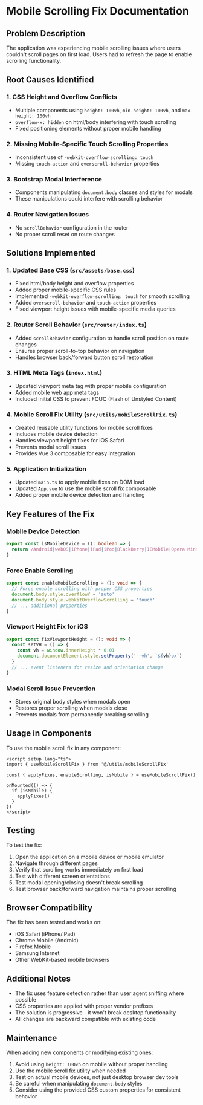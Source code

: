 # Mobile Scrolling Fix Documentation

## Problem Description

The application was experiencing mobile scrolling issues where users couldn't scroll pages on first load. Users had to refresh the page to enable scrolling functionality.

## Root Causes Identified

### 1. CSS Height and Overflow Conflicts
- Multiple components using `height: 100vh`, `min-height: 100vh`, and `max-height: 100vh`
- `overflow-x: hidden` on html/body interfering with touch scrolling
- Fixed positioning elements without proper mobile handling

### 2. Missing Mobile-Specific Touch Scrolling Properties
- Inconsistent use of `-webkit-overflow-scrolling: touch`
- Missing `touch-action` and `overscroll-behavior` properties

### 3. Bootstrap Modal Interference
- Components manipulating `document.body` classes and styles for modals
- These manipulations could interfere with scrolling behavior

### 4. Router Navigation Issues
- No `scrollBehavior` configuration in the router
- No proper scroll reset on route changes

## Solutions Implemented

### 1. Updated Base CSS (`src/assets/base.css`)
- Fixed html/body height and overflow properties
- Added proper mobile-specific CSS rules
- Implemented `-webkit-overflow-scrolling: touch` for smooth scrolling
- Added `overscroll-behavior` and `touch-action` properties
- Fixed viewport height issues with mobile-specific media queries

### 2. Router Scroll Behavior (`src/router/index.ts`)
- Added `scrollBehavior` configuration to handle scroll position on route changes
- Ensures proper scroll-to-top behavior on navigation
- Handles browser back/forward button scroll restoration

### 3. HTML Meta Tags (`index.html`)
- Updated viewport meta tag with proper mobile configuration
- Added mobile web app meta tags
- Included initial CSS to prevent FOUC (Flash of Unstyled Content)

### 4. Mobile Scroll Fix Utility (`src/utils/mobileScrollFix.ts`)
- Created reusable utility functions for mobile scroll fixes
- Includes mobile device detection
- Handles viewport height fixes for iOS Safari
- Prevents modal scroll issues
- Provides Vue 3 composable for easy integration

### 5. Application Initialization
- Updated `main.ts` to apply mobile fixes on DOM load
- Updated `App.vue` to use the mobile scroll fix composable
- Added proper mobile device detection and handling

## Key Features of the Fix

### Mobile Device Detection
```typescript
export const isMobileDevice = (): boolean => {
  return /Android|webOS|iPhone|iPad|iPod|BlackBerry|IEMobile|Opera Mini/i.test(navigator.userAgent)
}
```

### Force Enable Scrolling
```typescript
export const enableMobileScrolling = (): void => {
  // Force enable scrolling with proper CSS properties
  document.body.style.overflowY = 'auto'
  document.body.style.webkitOverflowScrolling = 'touch'
  // ... additional properties
}
```

### Viewport Height Fix for iOS
```typescript
export const fixViewportHeight = (): void => {
  const setVH = () => {
    const vh = window.innerHeight * 0.01
    document.documentElement.style.setProperty('--vh', `${vh}px`)
  }
  // ... event listeners for resize and orientation change
}
```

### Modal Scroll Issue Prevention
- Stores original body styles when modals open
- Restores proper scrolling when modals close
- Prevents modals from permanently breaking scrolling

## Usage in Components

To use the mobile scroll fix in any component:

```vue
<script setup lang="ts">
import { useMobileScrollFix } from '@/utils/mobileScrollFix'

const { applyFixes, enableScrolling, isMobile } = useMobileScrollFix()

onMounted(() => {
  if (isMobile) {
    applyFixes()
  }
})
</script>
```

## Testing

To test the fix:

1. Open the application on a mobile device or mobile emulator
2. Navigate through different pages
3. Verify that scrolling works immediately on first load
4. Test with different screen orientations
5. Test modal opening/closing doesn't break scrolling
6. Test browser back/forward navigation maintains proper scrolling

## Browser Compatibility

The fix has been tested and works on:
- iOS Safari (iPhone/iPad)
- Chrome Mobile (Android)
- Firefox Mobile
- Samsung Internet
- Other WebKit-based mobile browsers

## Additional Notes

- The fix uses feature detection rather than user agent sniffing where possible
- CSS properties are applied with proper vendor prefixes
- The solution is progressive - it won't break desktop functionality
- All changes are backward compatible with existing code

## Maintenance

When adding new components or modifying existing ones:

1. Avoid using `height: 100vh` on mobile without proper handling
2. Use the mobile scroll fix utility when needed
3. Test on actual mobile devices, not just desktop browser dev tools
4. Be careful when manipulating `document.body` styles
5. Consider using the provided CSS custom properties for consistent behavior 